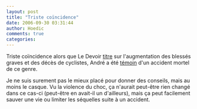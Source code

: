 ```yaml
---
layout: post
title: "Triste coïncidence"
date: 2006-09-30 03:31:44
author: Hoedic
comments: true
categories: 
---
```



Triste coïncidence alors que Le Devoir [titre](http://www.ledevoir.com/2006/09/29/119360.html) sur l'augmentation des blessés graves et des décès de cyclistes, André a été [témoin](http://montreal.metblogs.com/archives/2006/09/death_on_source.phtml) d'un accident mortel de ce genre.

Je ne suis surement pas le mieux placé pour donner des conseils, mais au moins le casque. Vu la violence du choc, ça n'aurait peut-être rien changé dans ce cas-ci (peut-être en avait-il un d'ailleurs), mais ça peut facilement sauver une vie ou limiter les séquelles suite à un accident.